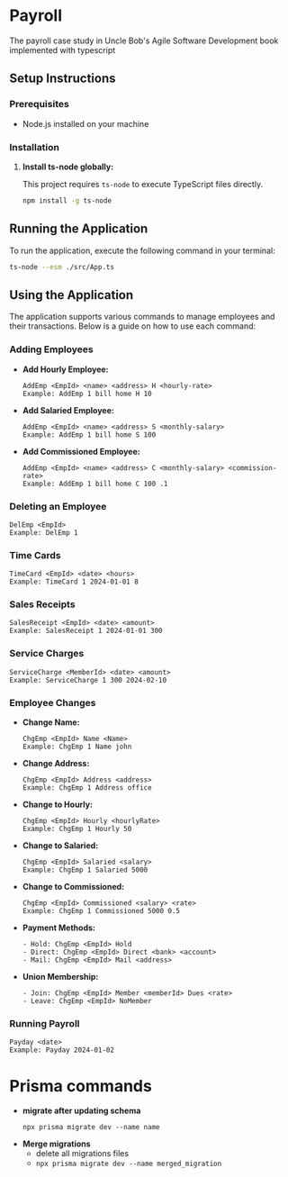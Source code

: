 # Payroll

The payroll case study in Uncle Bob's Agile Software Development book implemented with typescript

## Setup Instructions

### Prerequisites

- Node.js installed on your machine

### Installation

1. **Install ts-node globally:**

   This project requires `ts-node` to execute TypeScript files directly.

   ```bash
   npm install -g ts-node
   ```

## Running the Application

To run the application, execute the following command in your terminal:

```bash
ts-node --esm ./src/App.ts
```

## Using the Application

The application supports various commands to manage employees and their transactions. Below is a guide on how to use each command:

### Adding Employees

- **Add Hourly Employee:**
  ```
  AddEmp <EmpId> <name> <address> H <hourly-rate>
  Example: AddEmp 1 bill home H 10
  ```

- **Add Salaried Employee:**
  ```
  AddEmp <EmpId> <name> <address> S <monthly-salary>
  Example: AddEmp 1 bill home S 100
  ```

- **Add Commissioned Employee:**
  ```
  AddEmp <EmpId> <name> <address> C <monthly-salary> <commission-rate>
  Example: AddEmp 1 bill home C 100 .1
  ```

### Deleting an Employee

```
DelEmp <EmpId>
Example: DelEmp 1
```

### Time Cards

```
TimeCard <EmpId> <date> <hours>
Example: TimeCard 1 2024-01-01 8
```

### Sales Receipts

```
SalesReceipt <EmpId> <date> <amount>
Example: SalesReceipt 1 2024-01-01 300
```

### Service Charges

```
ServiceCharge <MemberId> <date> <amount> 
Example: ServiceCharge 1 300 2024-02-10
```

### Employee Changes

- **Change Name:**
  ```
  ChgEmp <EmpId> Name <Name>
  Example: ChgEmp 1 Name john
  ```

- **Change Address:**
  ```
  ChgEmp <EmpId> Address <address>
  Example: ChgEmp 1 Address office
  ```

- **Change to Hourly:**
  ```
  ChgEmp <EmpId> Hourly <hourlyRate>
  Example: ChgEmp 1 Hourly 50
  ```

- **Change to Salaried:**
  ```
  ChgEmp <EmpId> Salaried <salary>
  Example: ChgEmp 1 Salaried 5000
  ```

- **Change to Commissioned:**
  ```
  ChgEmp <EmpId> Commissioned <salary> <rate>
  Example: ChgEmp 1 Commissioned 5000 0.5
  ```

- **Payment Methods:**
  ```
  - Hold: ChgEmp <EmpId> Hold
  - Direct: ChgEmp <EmpId> Direct <bank> <account>
  - Mail: ChgEmp <EmpId> Mail <address>
  ```

- **Union Membership:**
  ```
  - Join: ChgEmp <EmpId> Member <memberId> Dues <rate>
  - Leave: ChgEmp <EmpId> NoMember
  ```

### Running Payroll

```
Payday <date>
Example: Payday 2024-01-02
```

# Prisma commands

- **migrate after updating schema**
  ```
  npx prisma migrate dev --name name 
  ```
- **Merge migrations**
  - delete all migrations files
  - `npx prisma migrate dev --name merged_migration`
